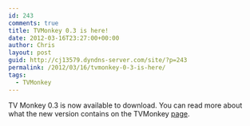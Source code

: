 ```yaml
---
id: 243
comments: true
title: TVMonkey 0.3 is here!
date: 2012-03-16T23:27:00+00:00
author: Chris
layout: post
guid: http://cj13579.dyndns-server.com/site/?p=243
permalink: /2012/03/16/tvmonkey-0-3-is-here/
tags:
  - TVMonkey
---
```

TV Monkey 0.3 is now available to download. You can read more about what the new version contains on the TVMonkey [page](http://cj13579.dyndns-server.com/site/?page_id=190).